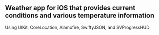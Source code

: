 ## Weather app for iOS that provides current conditions and various temperature information
Using UIKit, CoreLocation, Alamofire, SwiftyJSON, and SVProgressHUD
